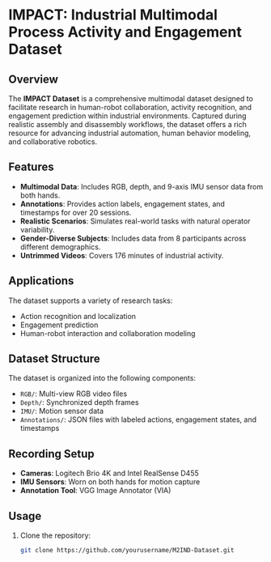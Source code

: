 # IMPACT: Industrial Multimodal Process Activity and Engagement Dataset

## Overview
The **IMPACT Dataset** is a comprehensive multimodal dataset designed to facilitate research in human-robot collaboration, activity recognition, and engagement prediction within industrial environments. Captured during realistic assembly and disassembly workflows, the dataset offers a rich resource for advancing industrial automation, human behavior modeling, and collaborative robotics.

## Features
- **Multimodal Data**: Includes RGB, depth, and 9-axis IMU sensor data from both hands.
- **Annotations**: Provides action labels, engagement states, and timestamps for over 20 sessions.
- **Realistic Scenarios**: Simulates real-world tasks with natural operator variability.
- **Gender-Diverse Subjects**: Includes data from 8 participants across different demographics.
- **Untrimmed Videos**: Covers 176 minutes of industrial activity.

## Applications
The dataset supports a variety of research tasks:
- Action recognition and localization
- Engagement prediction
- Human-robot interaction and collaboration modeling

## Dataset Structure
The dataset is organized into the following components:
- `RGB/`: Multi-view RGB video files
- `Depth/`: Synchronized depth frames
- `IMU/`: Motion sensor data
- `Annotations/`: JSON files with labeled actions, engagement states, and timestamps

## Recording Setup
- **Cameras**: Logitech Brio 4K and Intel RealSense D455
- **IMU Sensors**: Worn on both hands for motion capture
- **Annotation Tool**: VGG Image Annotator (VIA)

## Usage
1. Clone the repository:
   ```bash
   git clone https://github.com/yourusername/M2IND-Dataset.git

 
